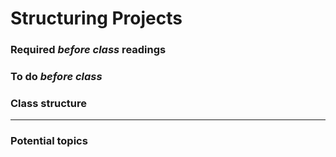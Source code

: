 # Structuring Projects

### Required _before class_ readings

### To do _before class_

### Class structure

***
### Potential topics